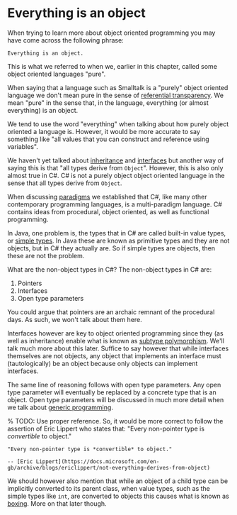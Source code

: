 # Everything is an object

When trying to learn more about object oriented programming you may have come across the following phrase:

```{epigraph}
Everything is an object.
```

This is what we referred to when we, earlier in this chapter, called some object oriented languages "pure".

When saying that a language such as Smalltalk is a "purely" object oriented language we don't mean pure in the sense of [referential transparency](purity).
We mean "pure" in the sense that, in the language, everything (or almost everything) is an object.

We tend to use the word "everything" when talking about how purely object oriented a language is.
However, it would be more accurate to say something like "all values that you can construct and reference using variables".

We haven't yet talked about [inheritance](inheritance) and [interfaces](interfaces) but another way of saying this is that "all types derive from `Object`".
However, this is also only almost true in C#.
C# is not a purely object object oriented language in the sense that all types derive from `Object`.

When discussing [paradigms](paradigms) we established that C#, like many other contemporary programming languages, is a multi-paradigm language.
C# contains ideas from procedural, object oriented, as well as functional programming.

In Java, one problem is, the types that in C# are called built-in value types, or [simple types](simple-types).
In Java these are known as primitive types and they are not objects, but in C# they actually are.
So if simple types are objects, then these are not the problem.

What are the non-object types in C#?
The non-object types in C# are:

1. Pointers
2. Interfaces
3. Open type parameters

You could argue that pointers are an archaic remnant of the procedural days.
As such, we won't talk about them here.

Interfaces however are key to object oriented programming since they (as well as inheritance) enable what is known as [subtype polymorphism](subtype-polymorphism).
We'll talk much more about this later.
Suffice to say however that while interfaces themselves are not objects, any object that implements an interface must (tautologically) be an object because only objects can implement interfaces.

The same line of reasoning follows with open type parameters.
Any open type parameter will eventually be replaced by a concrete type that is an object.
Open type parameters will be discussed in much more detail when we talk about [generic programming](generics).

% TODO: Use proper reference.
So, it would be more correct to follow the assertion of Eric Lippert who states that:
"Every non-pointer type is *convertible* to object."

```{epigraph}
"Every non-pointer type is *convertible* to object."

-- [Eric Lippert](https://docs.microsoft.com/en-gb/archive/blogs/ericlippert/not-everything-derives-from-object)
```

We should however also mention that while an object of a child type can be implicitly converted to its parent class, when value types, such as the simple types like `int`, are converted to objects this causes what is known as [boxing](boxing).
More on that later though.

